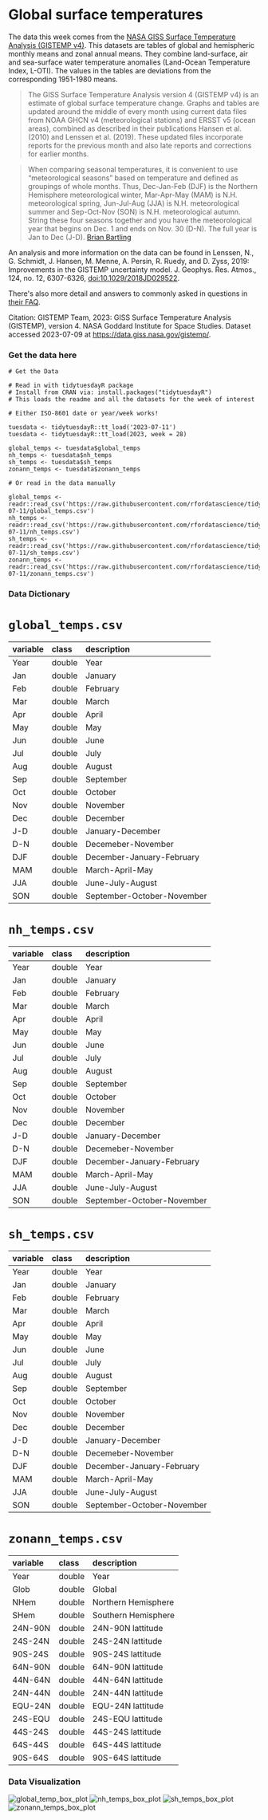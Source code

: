 # Global surface temperatures

The data this week comes from the [NASA GISS Surface Temperature Analysis (GISTEMP v4)](https://data.giss.nasa.gov/gistemp/). This datasets are tables of global and hemispheric monthly means and zonal annual means. They combine land-surface, air and sea-surface water temperature anomalies (Land-Ocean Temperature Index, L-OTI). The values in the tables are deviations from the corresponding 1951-1980 means.

> The GISS Surface Temperature Analysis version 4 (GISTEMP v4) is an estimate of global surface temperature change. Graphs and tables are updated around the middle of every month using current data files from NOAA GHCN v4 (meteorological stations) and ERSST v5 (ocean areas), combined as described in their publications Hansen et al. (2010) and Lenssen et al. (2019). These updated files incorporate reports for the previous month and also late reports and corrections for earlier months.

> When comparing seasonal temperatures, it is convenient to use “meteorological seasons” based on temperature and defined as groupings of whole months. Thus, Dec-Jan-Feb (DJF) is the Northern Hemisphere meteorological winter, Mar-Apr-May (MAM) is N.H. meteorological spring, Jun-Jul-Aug (JJA) is N.H. meteorological summer and Sep-Oct-Nov (SON) is N.H. meteorological autumn. String these four seasons together and you have the meteorological year that begins on Dec. 1 and ends on Nov. 30 (D-N). The full year is Jan to Dec (J-D). [Brian Bartling](https://rpubs.com/BrianBartling/GISTEMP)

An analysis and more information on the data can be found in Lenssen, N., G. Schmidt, J. Hansen, M. Menne, A. Persin, R. Ruedy, and D. Zyss, 2019: Improvements in the GISTEMP uncertainty model. J. Geophys. Res. Atmos., 124, no. 12, 6307-6326, <doi:10.1029/2018JD029522>.

There's also more detail and answers to commonly asked in questions in [their FAQ](https://data.giss.nasa.gov/gistemp/faq/).

Citation: GISTEMP Team, 2023: GISS Surface Temperature Analysis (GISTEMP), version 4. NASA Goddard Institute for Space Studies. Dataset accessed 2023-07-09 at <https://data.giss.nasa.gov/gistemp/>.

### Get the data here

```{r}
# Get the Data

# Read in with tidytuesdayR package 
# Install from CRAN via: install.packages("tidytuesdayR")
# This loads the readme and all the datasets for the week of interest

# Either ISO-8601 date or year/week works!

tuesdata <- tidytuesdayR::tt_load('2023-07-11')
tuesdata <- tidytuesdayR::tt_load(2023, week = 28)

global_temps <- tuesdata$global_temps
nh_temps <- tuesdata$nh_temps
sh_temps <- tuesdata$sh_temps
zonann_temps <- tuesdata$zonann_temps

# Or read in the data manually

global_temps <- readr::read_csv('https://raw.githubusercontent.com/rfordatascience/tidytuesday/master/data/2023/2023-07-11/global_temps.csv')
nh_temps <- readr::read_csv('https://raw.githubusercontent.com/rfordatascience/tidytuesday/master/data/2023/2023-07-11/nh_temps.csv')
sh_temps <- readr::read_csv('https://raw.githubusercontent.com/rfordatascience/tidytuesday/master/data/2023/2023-07-11/sh_temps.csv')
zonann_temps <- readr::read_csv('https://raw.githubusercontent.com/rfordatascience/tidytuesday/master/data/2023/2023-07-11/zonann_temps.csv')

```

### Data Dictionary

# `global_temps.csv`

| variable | class  | description                |
|:---------|:-------|:---------------------------|
| Year     | double | Year                       |
| Jan      | double | January                    |
| Feb      | double | February                   |
| Mar      | double | March                      |
| Apr      | double | April                      |
| May      | double | May                        |
| Jun      | double | June                       |
| Jul      | double | July                       |
| Aug      | double | August                     |
| Sep      | double | September                  |
| Oct      | double | October                    |
| Nov      | double | November                   |
| Dec      | double | December                   |
| J-D      | double | January-December           |
| D-N      | double | Decemeber-November         |
| DJF      | double | December-January-February  |
| MAM      | double | March-April-May            |
| JJA      | double | June-July-August           |
| SON      | double | September-October-November |

# `nh_temps.csv`

| variable | class  | description                |
|:---------|:-------|:---------------------------|
| Year     | double | Year                       |
| Jan      | double | January                    |
| Feb      | double | February                   |
| Mar      | double | March                      |
| Apr      | double | April                      |
| May      | double | May                        |
| Jun      | double | June                       |
| Jul      | double | July                       |
| Aug      | double | August                     |
| Sep      | double | September                  |
| Oct      | double | October                    |
| Nov      | double | November                   |
| Dec      | double | December                   |
| J-D      | double | January-December           |
| D-N      | double | Decemeber-November         |
| DJF      | double | December-January-February  |
| MAM      | double | March-April-May            |
| JJA      | double | June-July-August           |
| SON      | double | September-October-November |

# `sh_temps.csv`

| variable | class  | description                |
|:---------|:-------|:---------------------------|
| Year     | double | Year                       |
| Jan      | double | January                    |
| Feb      | double | February                   |
| Mar      | double | March                      |
| Apr      | double | April                      |
| May      | double | May                        |
| Jun      | double | June                       |
| Jul      | double | July                       |
| Aug      | double | August                     |
| Sep      | double | September                  |
| Oct      | double | October                    |
| Nov      | double | November                   |
| Dec      | double | December                   |
| J-D      | double | January-December           |
| D-N      | double | Decemeber-November         |
| DJF      | double | December-January-February  |
| MAM      | double | March-April-May            |
| JJA      | double | June-July-August           |
| SON      | double | September-October-November |

# `zonann_temps.csv`

| variable | class  | description         |
|:---------|:-------|:--------------------|
| Year     | double | Year                |
| Glob     | double | Global              |
| NHem     | double | Northern Hemisphere |
| SHem     | double | Southern Hemisphere |
| 24N-90N  | double | 24N-90N lattitude   |
| 24S-24N  | double | 24S-24N lattitude   |
| 90S-24S  | double | 90S-24S lattitude   |
| 64N-90N  | double | 64N-90N lattitude   |
| 44N-64N  | double | 44N-64N lattitude   |
| 24N-44N  | double | 24N-44N lattitude   |
| EQU-24N  | double | EQU-24N lattitude   |
| 24S-EQU  | double | 24S-EQU lattitude   |
| 44S-24S  | double | 44S-24S lattitude   |
| 64S-44S  | double | 64S-44S lattitude   |
| 90S-64S  | double | 90S-64S lattitude   |

### Data Visualization

![global_temp_box_plot](global_temp_box_plot.jpeg) ![nh_temps_box_plot](nh_temps_box_plot.jpeg) ![sh_temps_box_plot](sh_temps_box_plot.jpeg) ![zonann_temps_box_plot](zonann_temps_box_plot.jpeg)
